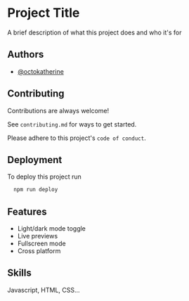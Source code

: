 
# Project Title

A brief description of what this project does and who it's for


## Authors

- [@octokatherine](https://www.github.com/octokatherine)


## Contributing

Contributions are always welcome!

See `contributing.md` for ways to get started.

Please adhere to this project's `code of conduct`.


## Deployment

To deploy this project run

```bash
  npm run deploy
```


## Features

- Light/dark mode toggle
- Live previews
- Fullscreen mode
- Cross platform


## Skills
Javascript, HTML, CSS...

